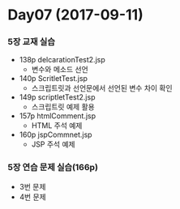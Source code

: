 Day07 (2017-09-11)
=============

### 5장 교재 실습
* 138p delcarationTest2.jsp
    * 변수와 메소드 선언
* 140p ScritletTest.jsp
    * 스크립트릿과 선언문에서 선언된 변수 차이 확인
* 149p scriptletTest2.jsp
    * 스크립트릿 예제 활용
* 157p htmlComment.jsp
    * HTML 주석 예제
* 160p jspCommnet.jsp
    * JSP 주석 예제

### 5장 연습 문제 실습(166p)
* 3번 문제
* 4번 문제 